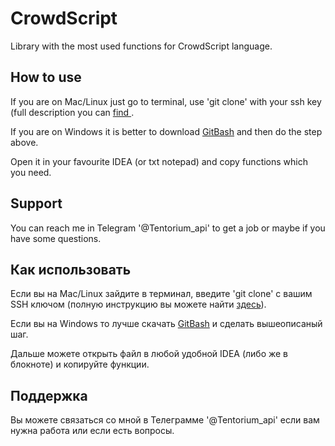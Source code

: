 # CrowdScript
Library with the most used functions for CrowdScript language.

How to use
----------
If you are on Mac/Linux just go to terminal, use 'git clone' with your ssh key (full description you can [find ](https://docs.github.com/en/authentication/connecting-to-github-with-ssh/generating-a-new-ssh-key-and-adding-it-to-the-ssh-agent).

If you are on Windows it is better to download [GitBash](https://git-scm.com/downloads) and then do the step above.

Open it in your favourite IDEA (or txt notepad) and copy functions which you need. 

Support
-------
You can reach me in Telegram '@Tentorium_api' to get a job or maybe if you have some questions.

Как использовать
----------------
Если вы на Mac/Linux зайдите в терминал, введите 'git clone' с вашим SSH ключом (полную инструкцию вы можете найти [здесь](https://docs.github.com/en/authentication/connecting-to-github-with-ssh/generating-a-new-ssh-key-and-adding-it-to-the-ssh-agent)).

Если вы на Windows то лучше скачать [GitBash](https://git-scm.com/downloads) и сделать вышеописаный шаг.

Дальше можете открыть файл в любой удобной IDEA (либо же в блокноте) и копируйте функции.

Поддержка
---------
Вы можете связаться со мной в Телеграмме '@Tentorium_api' если вам нужна работа или если есть вопросы.
